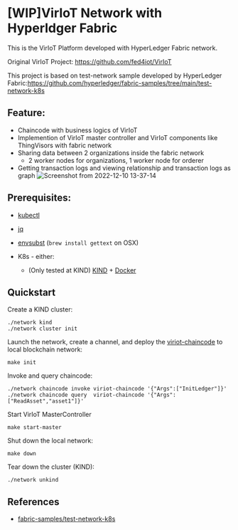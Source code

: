 # [WIP]VirIoT Network with Hyperldger Fabric

This is the VirIoT Platform developed with HyperLedger Fabric network.

Original VirIoT Project: https://github.com/fed4iot/VirIoT

This project is based on test-network sample developed by HyperLedger Fabric:https://github.com/hyperledger/fabric-samples/tree/main/test-network-k8s

## Feature:
- Chaincode with business logics of VirIoT
- Implemention of VirIoT master controller and VirIoT components like ThingVisors with fabric network
- Sharing data between 2 organizations inside the fabric network
  - 2 worker nodes for organizations, 1 worker node for orderer
- Getting transaction logs and viewing relationship and transaction logs as graph
![Screenshot from 2022-12-10 13-37-14](https://user-images.githubusercontent.com/38996546/207078338-a71696a9-72dc-41a0-8b97-f6ceb273bbff.png)


## Prerequisites:

- [kubectl](https://kubernetes.io/docs/tasks/tools/)
- [jq](https://stedolan.github.io/jq/)
- [envsubst](https://www.gnu.org/software/gettext/manual/html_node/envsubst-Invocation.html) (`brew install gettext` on OSX)

- K8s - either:
  - (Only tested at KIND) [KIND](https://kind.sigs.k8s.io/docs/user/quick-start/#installation) + [Docker](https://www.docker.com)


## Quickstart 

Create a KIND cluster:  
```shell
./network kind
./network cluster init
```

Launch the network, create a channel, and deploy the [viriot-chaincode](../chaincode) to local blockchain network: 
```shell
make init
```

Invoke and query chaincode:
```shell
./network chaincode invoke viriot-chaincode '{"Args":["InitLedger"]}'
./network chaincode query  viriot-chaincode '{"Args":["ReadAsset","asset1"]}'
```

Start VirIoT MasterController
```shell
make start-master
```

Shut down the local network: 
```shell
make down 
```

Tear down the cluster (KIND): 
```shell
./network unkind
```

## References
- [fabric-samples/test-network-k8s](https://github.com/hyperledger/fabric-samples/tree/main/test-network-k8s)
